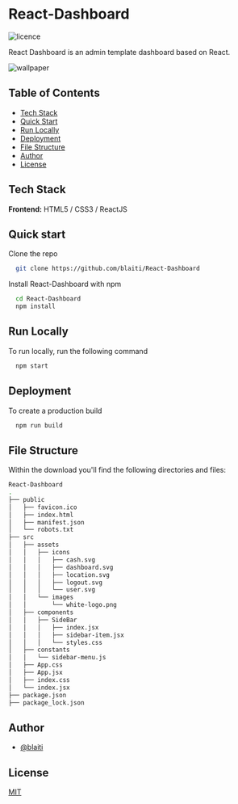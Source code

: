 # React-Dashboard

![licence](https://img.shields.io/badge/licence-MIT-blue)

React Dashboard is an admin template dashboard based on React.

![wallpaper](https://user-images.githubusercontent.com/32510139/181222985-edf4fc1f-5656-4c51-951e-eacd10a6357e.jpg)


## Table of Contents

- [Tech Stack](#tech-stack)
- [Quick Start](#quick-start)
- [Run Locally](#run-locally)
- [Deployment](#deployment)
- [File Structure](#file-structure)
- [Author](#author)
- [License](#license)

## Tech Stack

**Frontend:** HTML5 / CSS3 / ReactJS

## Quick start

Clone the repo

```bash
  git clone https://github.com/blaiti/React-Dashboard
```

Install React-Dashboard with npm

```bash
  cd React-Dashboard
  npm install
```

## Run Locally

To run locally, run the following command

```bash
  npm start
```

## Deployment

To create a production build

```bash
  npm run build
```

## File Structure

Within the download you'll find the following directories and files:

```bash
React-Dashboard
.
├── public
│   ├── favicon.ico
│   ├── index.html
│   ├── manifest.json
│   └── robots.txt
├── src
│   ├── assets
│   │   ├── icons
│   │   │   ├── cash.svg
│   │   │   ├── dashboard.svg
│   │   │   ├── location.svg
│   │   │   ├── logout.svg
│   │   │   └── user.svg
│   │   └── images
│   │       └── white-logo.png
│   ├── components
│   │   ├── SideBar
│   │   │   ├── index.jsx
│   │   │   ├── sidebar-item.jsx
│   │   │   └── styles.css
│   ├── constants
│   │   └── sidebar-menu.js
│   ├── App.css
│   ├── App.jsx
│   ├── index.css
│   └── index.jsx
├── package.json
├── package_lock.json
```

## Author

- [@blaiti](https://github.com/blaiti)

## License

[MIT](https://github.com/blaiti/Chaty/blob/main/LICENSE)
